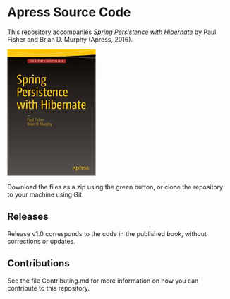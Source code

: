 # Apress Source Code

This repository accompanies [*Spring Persistence with Hibernate*](http://www.apress.com/9781484202692) by Paul Fisher and Brian D. Murphy (Apress, 2016).

![Cover image](9781484202692.jpg)

Download the files as a zip using the green button, or clone the repository to your machine using Git.

## Releases

Release v1.0 corresponds to the code in the published book, without corrections or updates.

## Contributions

See the file Contributing.md for more information on how you can contribute to this repository.
